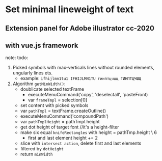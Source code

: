 Set minimal lineweight of text
===
Extension panel for Adobe illustrator cc-2020
---
with vue.js framework
---
note: 
todo:
 1. Picked symbols with max-verticals lines without rounded elements, ungularly lines ets.
    * example: `ifhijlmn1tu1 IFHIJLMN1TU гинптцчшщ ГИНПТЦЧШЩ`
 2. Algorithm `getMinWidth()`:
    * doublicate selected textFrame
       * executeMenuCommand('copy', 'deselectall', 'pasteFront)
       * var `frameTmpl` = selection[0]
    * set content with picked symbols
    * var `pathTmpl` = textFrame.createOutline()
    * executeMenuCommand('compoundPath')
    * var `pathTmplHeight` = pathTmpl.height
    * get dot height of target font //it's a height-filter
    * make six equal `knifeRectangles` with height = pathTmp.height \ 6
       * first and last element height += 2
    * slice with `intersect action`, delete first and last elements
    * filtered by `dotHeight`
    * return `minWidth`
 